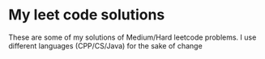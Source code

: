 # My leet code solutions
These are some of my solutions of Medium/Hard leetcode problems.
I use different languages (CPP/CS/Java) for the sake of change